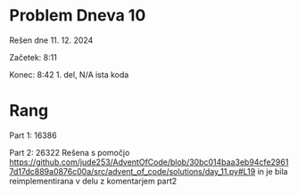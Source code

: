# Problem Dneva 10

Rešen dne 11. 12. 2024

Začetek: 8:11

Konec: 8:42 1. del, N/A ista koda

# Rang

Part 1: 16386

Part 2: 26322 Rešena s pomočjo https://github.com/jude253/AdventOfCode/blob/30bc014baa3eb94cfe29617d17dc889a0876c00a/src/advent_of_code/solutions/day_11.py#L19 in je bila reimplementirana v delu z komentarjem part2